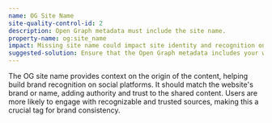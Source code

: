 ```yaml
---
name: OG Site Name
site-quality-control-id: 2
description: Open Graph metadata must include the site name.
property-name: og:site_name
impact: Missing site name could impact site identity and recognition on social platforms.
suggested-solution: Ensure that the Open Graph metadata includes your website's name for better brand recognition.
---
```


The OG site name provides context on the origin of the content, helping build
brand recognition on social platforms. It should match the website's brand or
name, adding authority and trust to the shared content. Users are more likely to
engage with recognizable and trusted sources, making this a crucial tag for
brand consistency.
